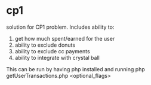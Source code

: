 # cp1
solution for CP1 problem.  Includes ability to:
1) get how much spent/earned for the user
2) ability to exclude donuts
3) ability to exclude cc payments
4) ability to integrate with crystal ball

This can be run by having php installed and running 
php getUserTransactions.php <optional_flags>
